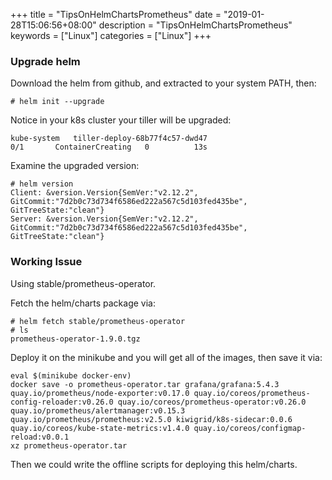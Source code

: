 +++
title = "TipsOnHelmChartsPrometheus"
date = "2019-01-28T15:06:56+08:00"
description = "TipsOnHelmChartsPrometheus"
keywords = ["Linux"]
categories = ["Linux"]
+++
### Upgrade helm
Download the helm from github, and extracted to your system PATH, then:    

```
# helm init --upgrade
```
Notice in your k8s cluster your tiller will be upgraded:    

```
kube-system   tiller-deploy-68b77f4c57-dwd47                                  0/1       ContainerCreating   0          13s
```

Examine the upgraded version:    

```
# helm version
Client: &version.Version{SemVer:"v2.12.2", GitCommit:"7d2b0c73d734f6586ed222a567c5d103fed435be", GitTreeState:"clean"}
Server: &version.Version{SemVer:"v2.12.2", GitCommit:"7d2b0c73d734f6586ed222a567c5d103fed435be", GitTreeState:"clean"}
```

### Working Issue
Using stable/prometheus-operator.   

Fetch the helm/charts package via:    

```
# helm fetch stable/prometheus-operator
# ls
prometheus-operator-1.9.0.tgz
```
Deploy it on the minikube and you will get all of the images, then save it
via:    

```
eval $(minikube docker-env)
docker save -o prometheus-operator.tar grafana/grafana:5.4.3 quay.io/prometheus/node-exporter:v0.17.0 quay.io/coreos/prometheus-config-reloader:v0.26.0 quay.io/coreos/prometheus-operator:v0.26.0 quay.io/prometheus/alertmanager:v0.15.3 quay.io/prometheus/prometheus:v2.5.0 kiwigrid/k8s-sidecar:0.0.6 quay.io/coreos/kube-state-metrics:v1.4.0 quay.io/coreos/configmap-reload:v0.0.1
xz prometheus-operator.tar
```
Then we could write the offline scripts for deploying this helm/charts.    
